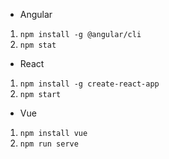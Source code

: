 * Angular 
1. `npm install -g @angular/cli`
2. `npm stat`
* React
1. `npm install -g create-react-app`
2. `npm start`
* Vue
1. `npm install vue`
2. `npm run serve`
